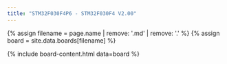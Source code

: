 ```yaml
---
title: "STM32F030F4P6 - STM32F030F4 V2.00"
---
```


{% assign filename = page.name | remove: '.md' | remove: '.' %}
{% assign board = site.data.boards[filename] %}

{% include board-content.html data=board %}
